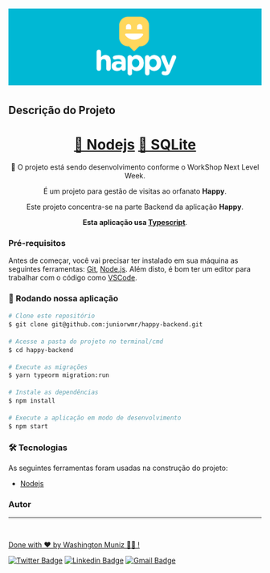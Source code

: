 <h1 align="center">
  <img alt="Happy" title="Happy" src="./public/capa_happy.png" width="1000px" />
</h1>

## Descrição do Projeto

<p align="center"></p>
<h1 align="center">
    <a href="https://nodejs.org/en/">🔗 Nodejs</a>
    <a href="https://www.sqlite.org/">💾 SQLite</a>
</h1>
<p align="center">🚀 O projeto está sendo desenvolvimento conforme o WorkShop Next Level Week.</p>
<p align="center">É um projeto para gestão de visitas ao orfanato <strong>Happy</strong>.</p>
<p align="center">Este projeto concentra-se na parte Backend da aplicação <strong>Happy</strong>.</p>
<p align="center"><strong>Esta aplicação usa <a href="https://www.typescriptlang.org/">Typescript</a></strong>.</p>

### Pré-requisitos

Antes de começar, você vai precisar ter instalado em sua máquina as seguintes ferramentas:
[Git](https://git-scm.com), [Node.js](https://nodejs.org/en/).
Além disto, é bom ter um editor para trabalhar com o código como [VSCode](https://code.visualstudio.com/).

### 🎲 Rodando nossa aplicação

```bash
# Clone este repositório
$ git clone git@github.com:juniorwmr/happy-backend.git

# Acesse a pasta do projeto no terminal/cmd
$ cd happy-backend

# Execute as migrações
$ yarn typeorm migration:run

# Instale as dependências
$ npm install

# Execute a aplicação em modo de desenvolvimento
$ npm start

```

### 🛠 Tecnologias

As seguintes ferramentas foram usadas na construção do projeto:

- [Nodejs](https://nodejs.org/en/)

### Autor

---

<a href="https://juniorwmr.github.io/">
 <img style="border-radius: 30;" src="https://juniorwmr.github.io/images/washington-muniz.jpg" width="100px;" alt=""/>
 <br />

Done with ❤️ by Washington Muniz 👋🏽 !

[![Twitter Badge](https://img.shields.io/badge/-@juniorwmr-1ca0f1?style=flat-square&labelColor=1ca0f1&logo=twitter&logoColor=white&link=https://twitter.com/juniorwmr)](https://twitter.com/juniorwmr) [![Linkedin Badge](https://img.shields.io/badge/-Washington-blue?style=flat-square&logo=Linkedin&logoColor=white&link=https://www.linkedin.com/in/juniorwmr/)](https://www.linkedin.com/in/juniorwmr/)
[![Gmail Badge](https://img.shields.io/badge/-juniorwmr@gmail.com-c14438?style=flat-square&logo=Gmail&logoColor=white&link=mailto:juniorripardo@gmail.com)](mailto:juniorripardo@gmail.com)
